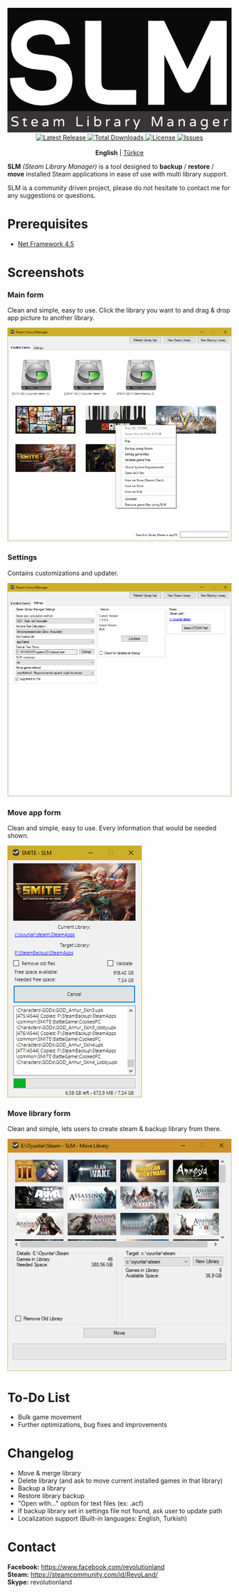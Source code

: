 <p align="center">
	<img src="/Extras/Logo/slm.png?raw=true" width="550px" height="280px" alt="Steam Library Manager" />
	<br />
	<a href="https://github.com/RevoLand/Steam-Library-Manager/releases/latest">
		<img src="https://img.shields.io/github/release/RevoLand/Steam-Library-Manager.svg?style=flat-square" alt="Latest Release">
	</a>
    <a href="https://github.com/RevoLand/Steam-Library-Manager/releases/latest">
        <img src="https://img.shields.io/github/downloads/RevoLand/Steam-Library-Manager/total.svg?style=flat-square" alt="Total Downloads">
    </a>
    <a href="https://raw.githubusercontent.com/RevoLand/Steam-Library-Manager/master/LICENSE">
        <img src="https://img.shields.io/badge/license-MIT-blue.svg?style=flat-square" alt="License">
    </a>
    <a href="https://github.com/RevoLand/Steam-Library-Manager/issues">
        <img src="https://img.shields.io/github/issues/RevoLand/Steam-Library-Manager.svg?style=flat-square" alt="Issues">
    </a>
    <br /><br />
    <b>English</b> | <a href="/Extras/Docs/Turkish/">Türkçe</a>
</p>

**SLM** *(Steam Library Manager)* is a tool designed to **backup** / **restore** / **move** installed Steam applications in ease of use with multi library support.

SLM is a community driven project, please do not hesitate to contact me for any suggestions or questions.

Prerequisites
===================
 - [Net Framework 4.5](https://www.microsoft.com/en-us/download/details.aspx?id=30653)
 
Screenshots
===================
### Main form
Clean and simple, easy to use. Click the library you want to and drag & drop app picture to another library.

![Mainform](/Extras/Screenshots/Mainform.png?raw=true)

### Settings
Contains customizations and updater.

![Settings](/Extras/Screenshots/settingsForm.png?raw=true)

### Move app form
Clean and simple, easy to use. Every information that would be needed shown.

![Move app](/Extras/Screenshots/MoveGameForm.png?raw=true)

### Move library form
Clean and simple, lets users to create steam & backup library from there.

![Move Library](/Extras/Screenshots/moveLibraryForm.png?raw=true)

To-Do List
===================
 - Bulk game movement
 - Further optimizations, bug fixes and improvements

Changelog
===================
 - Move & merge library
 - Delete library (and ask to move current installed games in that library)
 - Backup a library
 - Restore library backup
 - "Open with..." option for text files (ex: .acf)
 - If backup library set in settings file not found, ask user to update path
 - Localization support (Built-in languages: English, Turkish)

Contact
===================
**Facebook:** https://www.facebook.com/revolutionland
<br />
**Steam:** https://steamcommunity.com/id/RevoLand/
<br />
**Skype:** revolutionland
